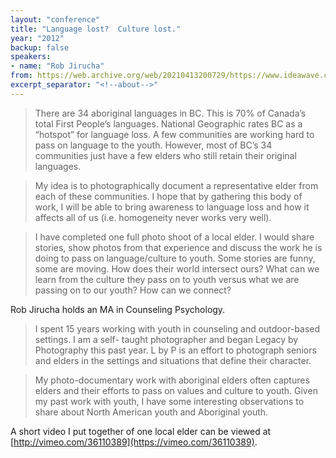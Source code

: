 ```yaml
---
layout: "conference"
title: "Language lost?  Culture lost."
year: "2012"
backup: false
speakers:
- name: "Rob Jirucha"
from: https://web.archive.org/web/20210413200729/https://www.ideawave.ca/2012-conference/language-lost-culture-lost
excerpt_separator: "<!--about-->"
---
```


> There are 34 aboriginal languages in BC. This is 70% of Canada’s total First
People’s languages. National Geographic rates BC as a “hotspot” for language
loss. A few communities are working hard to pass on language to the youth.
However, most of BC’s 34 communities just have a few elders who still retain
their original languages.

> My idea is to photographically document a representative elder from each of
these communities. I hope that by gathering this body of work, I will be able
to bring awareness to language loss and how it affects all of us (i.e.
homogeneity never works very well).

> I have completed one full photo shoot of a local elder. I would share stories,
show photos from that experience and discuss the work he is doing to pass on
language/culture to youth. Some stories are funny, some are moving. How does
their world intersect ours? What can we learn from the culture they pass on to
youth versus what we are passing on to our youth? How can we connect?

<!--about-->

Rob Jirucha holds an MA in Counseling Psychology.

> I spent 15 years working with youth in counseling and outdoor-based
settings. I am a self- taught photographer and began Legacy by Photography
this past year. L by P is an effort to photograph seniors and elders in
the settings and situations that define their character.

> My photo-documentary work with aboriginal elders often captures elders and
their efforts to pass on values and culture to youth. Given my past work with
youth, I have some interesting observations to share about North American
youth and Aboriginal youth.

A short video I put together of one local elder can be viewed at [http://vimeo.com/36110389](https://vimeo.com/36110389).
